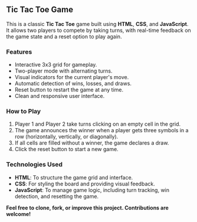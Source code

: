 ## **Tic Tac Toe Game**

This is a classic **Tic Tac Toe** game built using **HTML**, **CSS**, and **JavaScript**. It allows two players to compete by taking turns, with real-time feedback on the game state and a reset option to play again.

### **Features**
- Interactive 3x3 grid for gameplay.
- Two-player mode with alternating turns.
- Visual indicators for the current player's move.
- Automatic detection of wins, losses, and draws.
- Reset button to restart the game at any time.
- Clean and responsive user interface.

### **How to Play**
1. Player 1 and Player 2 take turns clicking on an empty cell in the grid.
2. The game announces the winner when a player gets three symbols in a row (horizontally, vertically, or diagonally).
3. If all cells are filled without a winner, the game declares a draw.
4. Click the reset button to start a new game.

### **Technologies Used**
- **HTML**: To structure the game grid and interface.
- **CSS**: For styling the board and providing visual feedback.
- **JavaScript**: To manage game logic, including turn tracking, win detection, and resetting the game.

**Feel free to clone, fork, or improve this project. Contributions are welcome!**

